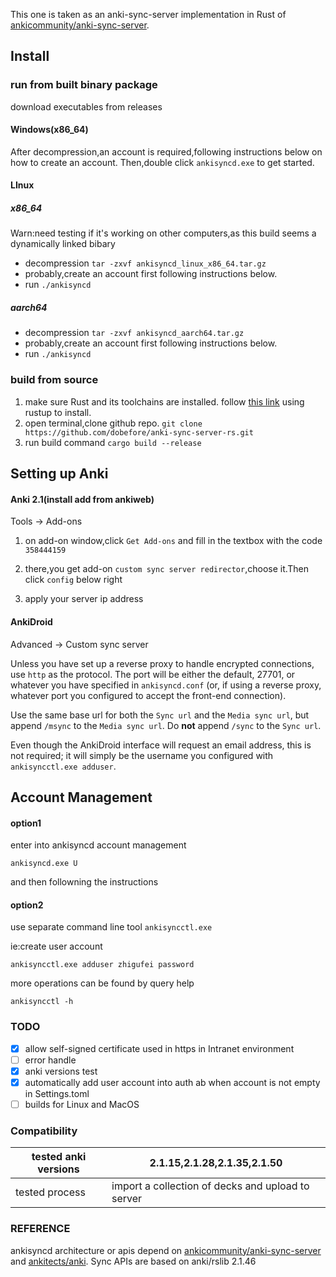 This one is taken as an anki-sync-server implementation in Rust
of  [ankicommunity/anki-sync-server](https://github.com/ankicommunity/anki-sync-server).
<br>

## Install 

### run from built binary package
download executables from releases
#### Windows(x86_64)
After decompression,an account is required,following instructions
below on how to create an account.
Then,double click `ankisyncd.exe` to get started.
#### LInux
##### x86_64
Warn:need testing if it's working on other computers,as this build
seems a dynamically linked bibary
- decompression
`tar -zxvf ankisyncd_linux_x86_64.tar.gz`
- probably,create an account first following instructions
below.
- run
`./ankisyncd`
##### aarch64
- decompression
`tar -zxvf ankisyncd_aarch64.tar.gz`
- probably,create an account first following instructions
below.
- run
`./ankisyncd`
### build from source
1. make sure Rust and its toolchains are installed.
follow [this link](https://www.rust-lang.org/tools/install) using rustup to install.
2. open terminal,clone github repo.
`git clone https://github.com/dobefore/anki-sync-server-rs.git `
3. run build command
`cargo build --release`
## Setting up Anki

#### Anki 2.1(install add from ankiweb)
Tools -> Add-ons

1. on add-on window,click `Get Add-ons` and fill in the textbox with the code  `358444159`

2. there,you get add-on `custom sync server redirector`,choose it.Then click `config`  below right

3. apply your server ip address 

#### AnkiDroid

Advanced → Custom sync server

Unless you have set up a reverse proxy to handle encrypted connections, use `http` as the protocol. The port will be either the default, 27701, or whatever you have specified in `ankisyncd.conf` (or, if using a reverse proxy, whatever port you configured to accept the front-end connection).

Use the same base url for both the `Sync url` and the `Media sync url`, but append `/msync` to the `Media sync url`. Do **not** append `/sync` to the `Sync url`.

Even though the AnkiDroid interface will request an email address, this is not required; it will simply be the username you configured with `ankisyncctl.exe adduser`.

## Account Management

#### option1

enter into ankisyncd account management

`ankisyncd.exe U`

and then followning the instructions

#### option2

use separate command line tool `ankisyncctl.exe` 

ie:create user account

`ankisyncctl.exe adduser zhigufei password`

more operations can be found by query help

`ankisyncctl -h`

### TODO

- [x] allow self-signed certificate used in https in Intranet environment
- [ ] error handle
- [x] anki versions test
- [x]  automatically add user account into auth ab when account
  is not empty in Settings.toml
- [ ]  builds for Linux and MacOS
### Compatibility
|tested anki versions|2.1.15,2.1.28,2.1.35,2.1.50|
|----|----|
|tested process| import a collection of decks and upload to server|

### REFERENCE
ankisyncd architecture or apis depend on [ankicommunity/anki-sync-server](https://github.com/ankicommunity/anki-sync-server) and
[ankitects/anki](https://github.com/ankitects/anki).
Sync APIs are based on anki/rslib 2.1.46